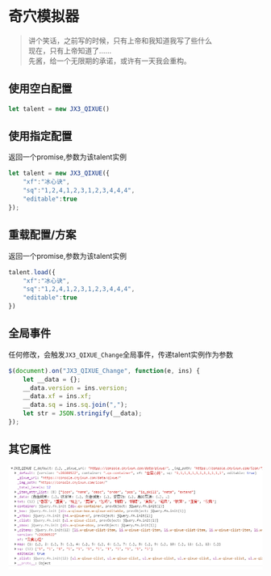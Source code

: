 # 奇穴模拟器

> 讲个笑话，之前写的时候，只有上帝和我知道我写了些什么  
> 现在，只有上帝知道了……  
> 先酱，给一个无限期的承诺，或许有一天我会重构。  


## 使用空白配置
```javascript
let talent = new JX3_QIXUE()
```

## 使用指定配置
返回一个promise,参数为该talent实例
```javascript
let talent = new JX3_QIXUE({
    "xf":"冰心诀",
    "sq":"1,2,4,1,2,3,1,2,3,4,4,4",
    "editable":true
});
```

## 重载配置/方案
返回一个promise,参数为该talent实例
```javascript
talent.load({
    "xf":"冰心诀",
    "sq":"1,2,4,1,2,3,1,2,3,4,4,4",
    "editable":true
})
```

## 全局事件
任何修改，会触发`JX3_QIXUE_Change`全局事件，传递talent实例作为参数
```javascript
$(document).on("JX3_QIXUE_Change", function(e, ins) {
    let __data = {};
    __data.version = ins.version;
    __data.xf = ins.xf;
    __data.sq = ins.sq.join(",");
    let str = JSON.stringify(__data);
});
```

## 其它属性
![Talent](./talent.png)